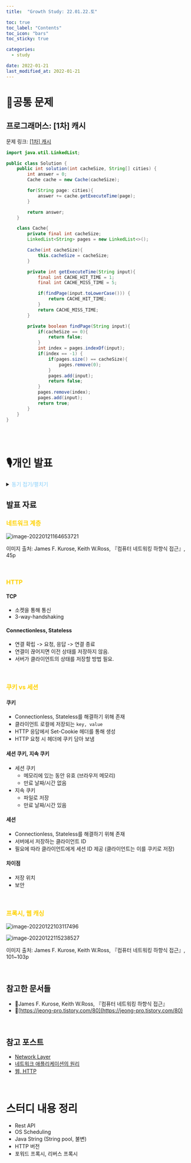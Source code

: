 ```yaml
---
title:  "Growth Study: 22.01.22.토"

toc: true
toc_label: "Contents"
toc_icon: "bars"
toc_sticky: true

categories:
  - study

date: 2022-01-21
last_modified_at: 2022-01-21
---
```


# 🧩공통 문제

## 프로그래머스: [1차] 캐시

문제 링크: [[1차] 캐시](https://programmers.co.kr/learn/courses/30/lessons/17680)

```java
import java.util.LinkedList;

public class Solution {
    public int solution(int cacheSize, String[] cities) {
        int answer = 0;
        Cache cache = new Cache(cacheSize);

        for(String page: cities){
            answer += cache.getExecuteTime(page);
        }

        return answer;
    }

    class Cache{
        private final int cacheSize;
        LinkedList<String> pages = new LinkedList<>();

        Cache(int cacheSize){
            this.cacheSize = cacheSize;
        }

        private int getExecuteTime(String input){
            final int CACHE_HIT_TIME = 1;
            final int CACHE_MISS_TIME = 5;

            if(findPage(input.toLowerCase())) {
                return CACHE_HIT_TIME;
            }
            return CACHE_MISS_TIME;
        }

        private boolean findPage(String input){
            if(cacheSize == 0){
                return false;
            }
            int index = pages.indexOf(input);
            if(index == -1) {
                if(pages.size() == cacheSize){
                    pages.remove(0);
                }
                pages.add(input);
                return false;
            }
            pages.remove(index);
            pages.add(input);
            return true;
        }
    }
}
```

<br/><br/>

# 🎙️개인 발표

<details>
<summary><span style="color:LightSkyBlue">동기 접기/펼치기</span></summary>

 언제부터 시작할지 구체적으로 정해지지는 않았지만 스터디의 최종 목적대로 곧 스프링 프레임워크로 프로젝트를 곧 시작하지 않을까 생각합니다. 아무것도 모른채 스프링부터 시작해도 나름 얻어가는 것도 있고 재미있겠지만, 네트워크에 대한 기본 이해가 있는 상태에서 프로젝트를 진행하면 더 많은 것을 배우고 큰 흥미를 가질 수 있을 것이라 생각합니다. 이러한 이유로 이번에는 네트워크 중 우리가 직접 다뤄야할 웹에 대해 설명하고, 다음 시간에는 Web Server, WAS의 차이점이 무엇인지, Spring 프레임워크의 구조는 어떻게 되어있는지 공부하여 간략하게 발표할 예정입니다.

</details>

## 발표 자료

### <span style="color:#ffd101">네트워크 계층</span>

<img src="../../assets/images/2022-01-21-growth_week_5/image-20220121164653721.png" alt="image-20220121164653721"  />

이미지 출처: James F. Kurose, Keith W.Ross, 『컴퓨터 네트워킹 하향식 접근』, 45p

<br/>

### <span style="color:#ffd101">HTTP</span>

#### TCP

- 소켓을 통해 통신
- 3-way-handshaking

#### Connectionless, Stateless

- 연결 확립 -> 요청, 응답 -> 연결 종료
- 연결이 끊어지면 이전 상태를 저장하지 않음.
- 서버가 클라이언트의 상태를 저장할 방법 필요.

<br/>

### <span style="color:#ffd101">쿠키 vs 세션</span>

#### 쿠키

- Connectionless, Stateless를 해결하기 위해 존재
- 클라이언트 로컬에 저장되는 `key, value`
- HTTP 응답에서 Set-Cookie 헤더를 통해 생성
- HTTP 요청 시 헤더에 쿠키 담아 보냄

#### 세션 쿠키, 지속 쿠키

- 세션 쿠키
  - 메모리에 있는 동안 유효 (브라우저 메모리)
  - 만료 날짜/시간 없음
- 지속 쿠키
  - 파일로 저장
  - 만료 날짜/시간 있음

#### 세션

- Connectionless, Stateless를 해결하기 위해 존재
- 서버에서 저장하는 클라이언트 ID
- 필요에 따라 클라이언트에게 세션 ID 제공 (클라이언트는 이를 쿠키로 저장)

#### 차이점

- 저장 위치
- 보안

<br/>

### <span style="color:#ffd101">프록시, 웹 캐싱</span>

![image-20220122103117496](../../assets/images/2022-01-21-growth_week_5/image-20220122103117496.png)

![image-20220122115238527](../../assets/images/2022-01-21-growth_week_5/image-20220122115238527.png)

이미지 출처: James F. Kurose, Keith W.Ross, 『컴퓨터 네트워킹 하향식 접근』, 101~103p

<br/>

## 참고한 문서들

- 📘James F. Kurose, Keith W.Ross, 『컴퓨터 네트워킹 하향식 접근』
- 📄[https://jeong-pro.tistory.com/80](https://jeong-pro.tistory.com/80)

<br/>

## 참고 포스트

- [Network Layer](https://koowin.github.io/network/network_layer/)
- [네트워크 애플리케이션의 원리](https://koowin.github.io/network/application_layer_principle/)
- [웹, HTTP](https://koowin.github.io/network/application_layer_http/)

<br/>



# 스터디 내용 정리

- Rest API
- OS Scheduling
- Java String (String pool, 불변)
- HTTP 버전
- 포워드 프록시, 리버스 프록시


